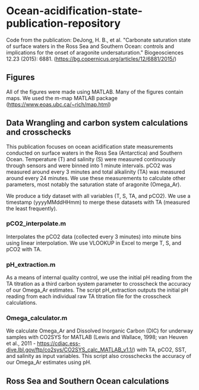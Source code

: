 # Ocean-acidification-state-publication-repository
Code from the publication: DeJong, H. B., et al. "Carbonate saturation state of surface waters in the Ross Sea and Southern Ocean: controls and implications for the onset of aragonite undersaturation." Biogeosciences 12.23 (2015): 6881. (https://bg.copernicus.org/articles/12/6881/2015/)

## Figures

All of the figures were made using MATLAB. Many of the figures contain maps. We used the m-map MATLAB package (https://www.eoas.ubc.ca/~rich/map.html)

## Data Wrangling and carbon system calculations and crosschecks

This publication focuses on ocean acidification state measurements conducted on surface waters in the Ross Sea (Antarctica) and Southern Ocean. Temperature (T) and salinity (S) were measured continuously through sensors and were binned into 1 minute intervals. pCO2 was measured around every 3 minutes and total alkalinity (TA) was measured around every 24 minutes. We use these measurements to calculate other parameters, most notably the saturation state of aragonite (Omega_Ar).

We produce a tidy dataset with all variables (T, S, TA, and pCO2). We use a timestamp (yyyyMMddHHmm) to merge these datasets with TA (measured the least frequently). 

### pCO2_interpolate.m

Interpolates the pCO2 data (collected every 3 minutes) into minute bins using linear interpolation. We use VLOOKUP in Excel to merge T, S, and pCO2 with TA.

### pH_extraction.m

As a means of internal quality control, we use the initial pH reading from the TA titration as a third carbon system parameter to crosscheck the accuracy of our Omega_Ar estimates. The script pH_extraction outputs the initial pH reading from each individual raw TA titration file for the crosscheck calculations.

### Omega_calculator.m

We calculate Omega_Ar and Dissolved Inorganic Carbon (DIC) for underway samples with CO2SYS for MATLAB (Lewis and
Wallace, 1998; van Heuven et al., 2011 - https://cdiac.ess-dive.lbl.gov/ftp/co2sys/CO2SYS_calc_MATLAB_v1.1/) with TA, pCO2,
SST, and salinity as input variables. This script also crosschecks the accuracy of our Omega_Ar estimates using pH. 

## Ross Sea and Southern Ocean calculations

### 
